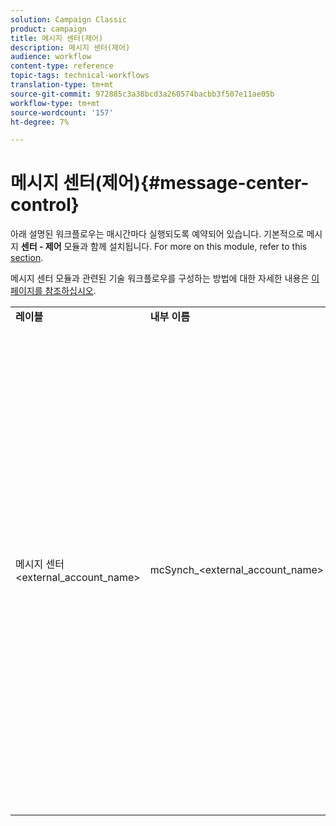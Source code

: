 ```yaml
---
solution: Campaign Classic
product: campaign
title: 메시지 센터(제어)
description: 메시지 센터(제어)
audience: workflow
content-type: reference
topic-tags: technical-workflows
translation-type: tm+mt
source-git-commit: 972885c3a38bcd3a260574bacbb3f507e11ae05b
workflow-type: tm+mt
source-wordcount: '157'
ht-degree: 7%

---
```



# 메시지 센터(제어){#message-center-control}

아래 설명된 워크플로우는 매시간마다 실행되도록 예약되어 있습니다. 기본적으로 메시지 **센터 - 제어** 모듈과 함께 설치됩니다. For more on this module, refer to this [section](../../message-center/using/about-transactional-messaging.md).

메시지 센터 모듈과 관련된 기술 워크플로우를 구성하는 방법에 대한 자세한 내용은 [이 페이지를 참조하십시오](../../message-center/using/technical-workflows.md).

<table> 
 <tbody> 
  <tr> 
   <td> <strong>레이블</strong><br /> </td> 
   <td> <strong>내부 이름</strong><br /> </td> 
   <td> <strong>설명</strong><br /> </td> 
  </tr> 
  <tr> 
   <td> 메시지 센터 &lt;external_account_name&gt;<br /> </td> 
   <td> mcSynch_&lt;external_account_name&gt;<br /> </td> 
   <td> 이 작업 과정:<br /> 
    <ul> 
     <li> <p>작업에 의해 처리된 이벤트 목록을 복구합니다.</p> </li> 
     <li> <p>배달 메시지 자격 조건을 복구하기 위해 NmsBroadLogMsg 테이블과 동기화합니다.</p> </li> 
     <li> <p>NmsBroadLogMsg 테이블과의 동기화가 완료되는 즉시 이벤트 배달 로그를 복구합니다.</p> </li> 
     <li> <p>배달 URL에 대한 추적을 복구하기 위해 NmsTrackingUrl 테이블과 동기화합니다.</p> </li> 
     <li> <p>NmsTrackingUrl 테이블과의 동기화가 완료되는 즉시 이벤트 추적 URL을 복구합니다.</p> </li> 
     <li> <p>배달을 보낸 후 3시간마다 격리된 모든 이메일 주소를 복구할 수 있습니다.</p> </li> 
    </ul> </td> 
  </tr> 
 </tbody> 
</table>


